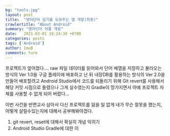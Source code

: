 ```yaml
---
bg: "tools.jpg"
layout: post
title:  "영어단어 암기를 도와주는 앱 개발(최종)"
crawlertitle: "About Android"
summary: "영어단어 어플 개발"
date:   2021-03-01 19:24:30 +0700
categories: posts
tags: ['Android']
author: ImuB
comments: ture
---
```

프로젝트가 엎어졌다.... raw 파일 데이터를 읽어와서 단어 배열을 저장하고 불러오는 방식의
Ver 1.0을 구글 플레이에 배포하고 난 뒤 내장DB를 활용하는 방식의 Ver 2.0을 만들어 배포할려고 Android Studio에서 코드를 되돌리기 위해 Git revert를 사용해서 해당 커밋 시점으로 돌렸으나 그게 실수였는지 Gradle이 망가지면서 아예 프로젝트 자체를 사용할 수 없게 되어 버렸다...

이번 사건을 반면교사 삼아서 다신 프로젝트를 잃을 일 없게 내가 무슨 잘못을 했는지, 어떻게 살릴수있는지에 대해서 공부해봐야겠다.

1. git revert, reset에 대해서 확실히 개념 익히기
2. Android Studio Gradle에 대한 이
